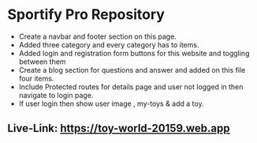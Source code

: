 #  Sportify Pro Repository
* Create a navbar and footer section on this page. 
* Added three category and every category has to items. 
* Added login and registration form buttons for this website and toggling between them
* Create a blog section for questions and answer and added on this file four items.
* Include Protected routes for details page and user not logged in then navigate to login page.
* If user login then show user image , my-toys & add a toy.


## Live-Link: https://toy-world-20159.web.app